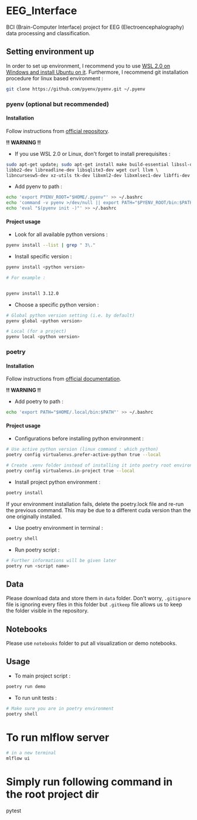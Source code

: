 # EEG_Interface

BCI (Brain-Computer Interface) project for EEG (Electroencephalography) data processing and classification.

## Setting environment up

In order to set up environment, I recommend you to use [WSL 2.0 on Windows and install Ubuntu on it](https://ubuntu.com/tutorials/install-ubuntu-on-wsl2-on-windows-11-with-gui-support#1-overview). Furthermore, I recommend git installation procedure for linux based environment :

```bash
git clone https://github.com/pyenv/pyenv.git ~/.pyenv
```

### pyenv (optional but recommended)

#### Installation

Follow instructions from [official repository](https://github.com/pyenv/pyenv#installation).

**!! WARNING !!**

- If you use WSL 2.0 or Linux, don't forget to install prerequisites :

```bash
sudo apt-get update; sudo apt-get install make build-essential libssl-dev zlib1g-dev \
libbz2-dev libreadline-dev libsqlite3-dev wget curl llvm \
libncursesw5-dev xz-utils tk-dev libxml2-dev libxmlsec1-dev libffi-dev liblzma-dev
```

- Add pyenv to path :

```bash
echo 'export PYENV_ROOT="$HOME/.pyenv"' >> ~/.bashrc
echo 'command -v pyenv >/dev/null || export PATH="$PYENV_ROOT/bin:$PATH"' >> ~/.bashrc
echo 'eval "$(pyenv init -)"' >> ~/.bashrc
```

#### Project usage

- Look for all available python versions :

```bash
pyenv install --list | grep " 3\."
```

- Install specific version :

```bash
pyenv install <python version>

# For example :


pyenv install 3.12.0

```

- Choose a specific python version :

```bash
# Global python version setting (i.e. by default)
pyenv global <python version>

# Local (for a project)
pyenv local <python version>
```

### poetry

#### Installation

Follow instructions from [official documentation](https://python-poetry.org/docs/#installation).

**!! WARNING !!**

- Add poetry to path :

```bash
echo 'export PATH="$HOME/.local/bin:$PATH"' >> ~/.bashrc
```

#### Project usage

- Configurations before installing python environment :

```bash
# Use active python version (linux command : which python)
poetry config virtualenvs.prefer-active-python true --local

# Create .venv folder instead of installing it into poetry root environments path
poetry config virtualenvs.in-project true --local
```

- Install project python environment :

```bash
poetry install
```

If your environment installation fails, delete the poetry.lock file and re-run the previous command. 
This may be due to a different cuda version than the one originally installed.

- Use poetry environment in terminal :

```bash
poetry shell
```

- Run poetry script :

```bash
# Further informations will be given later
poetry run <script name>
```

## Data

Please download data and store them in `data` folder. Don't worry, `.gitignore` file is ignoring every files in this folder but `.gitkeep` file allows us to keep the folder visible in the repository.

## Notebooks

Please use `notebooks` folder to put all visualization or demo notebooks.

## Usage

- To main project script :

```bash
poetry run demo
```

- To run unit tests :

```bash
# Make sure you are in poetry environment
poetry shell

```

# To run mlflow server

```bash
# in a new terminal
mlflow ui
``` 

# Simply run following command in the root project dir
pytest
```
